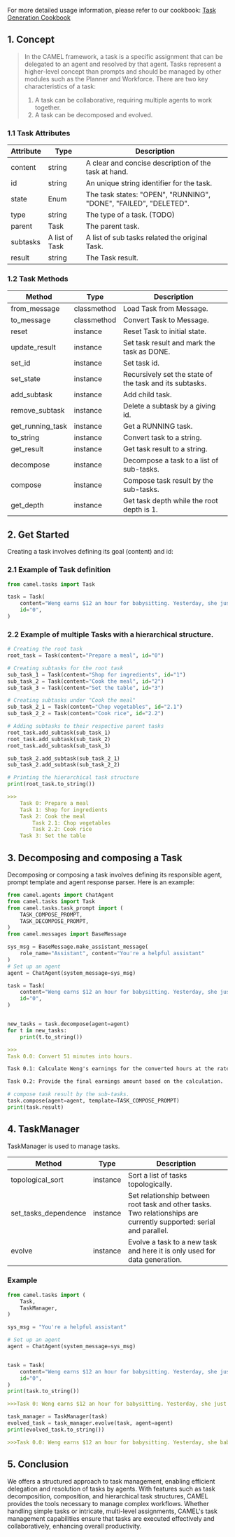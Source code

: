 For more detailed usage information, please refer to our cookbook: [Task Generation Cookbook](../cookbooks/multi_agent_society/task_generation.ipynb)

## 1. Concept
> In the CAMEL framework, a task is a specific assignment that can be delegated to an agent and resolved by that agent. Tasks represent a higher-level concept than prompts and should be managed by other modules such as the Planner and Workforce. There are two key characteristics of a task: 
> 1. A task can be collaborative, requiring multiple agents to work together. 
> 2. A task can be decomposed and evolved.

### 1.1 Task Attributes

| Attribute | Type | Description |
| ----- | ----- | ----- |
| content | string | A clear and concise description of the task at hand. |
| id | string | An unique string identifier for the task. |
| state | Enum | The task states:  "OPEN", "RUNNING", "DONE", "FAILED", "DELETED". |
| type | string | The type of a task. (TODO) |
| parent | Task | The parent task. |
| subtasks | A list of Task | A list of sub tasks related the original Task. |
| result | string | The Task result. |

### 1.2 Task Methods

| Method | Type | Description |
| ----- | ----- | ----- |
| from_message | classmethod | Load Task from Message. |
| to_message | classmethod | Convert Task to Message. |
| reset | instance | Reset Task to initial state. |
| update_result | instance | Set task result and mark the task as DONE. |
| set_id | instance | Set task id. |
| set_state | instance | Recursively set the state of the task and its subtasks. |
| add_subtask | instance | Add child task. |
| remove_subtask | instance | Delete a subtask by a giving id. |
| get_running_task | instance | Get a RUNNING task. |
| to_string | instance | Convert task to a string. |
| get_result | instance | Get task result to a string. |
| decompose | instance | Decompose a task to a list of sub-tasks. |
| compose | instance | Compose task result by the sub-tasks. |
| get_depth | instance | Get task depth while the root depth is 1. |

## 2. Get Started

Creating a task involves defining its goal (content) and id:

### 2.1 Example of Task definition

```python
from camel.tasks import Task

task = Task(
    content="Weng earns $12 an hour for babysitting. Yesterday, she just did 51 minutes of babysitting. How much did she earn?",
    id="0",
)
```

### 2.2 Example of multiple Tasks with a hierarchical structure.

```python
# Creating the root task
root_task = Task(content="Prepare a meal", id="0")

# Creating subtasks for the root task
sub_task_1 = Task(content="Shop for ingredients", id="1")
sub_task_2 = Task(content="Cook the meal", id="2")
sub_task_3 = Task(content="Set the table", id="3")

# Creating subtasks under "Cook the meal"
sub_task_2_1 = Task(content="Chop vegetables", id="2.1")
sub_task_2_2 = Task(content="Cook rice", id="2.2")

# Adding subtasks to their respective parent tasks
root_task.add_subtask(sub_task_1)
root_task.add_subtask(sub_task_2)
root_task.add_subtask(sub_task_3)

sub_task_2.add_subtask(sub_task_2_1)
sub_task_2.add_subtask(sub_task_2_2)

# Printing the hierarchical task structure
print(root_task.to_string())
```

```markdown
>>>
    Task 0: Prepare a meal
    Task 1: Shop for ingredients
    Task 2: Cook the meal
        Task 2.1: Chop vegetables
        Task 2.2: Cook rice
    Task 3: Set the table
```

## 3. Decomposing and composing a Task

Decomposing or composing a task involves defining its responsible agent, prompt template and agent response parser. Here is an example:

```python
from camel.agents import ChatAgent
from camel.tasks import Task
from camel.tasks.task_prompt import (
    TASK_COMPOSE_PROMPT,
    TASK_DECOMPOSE_PROMPT,
)
from camel.messages import BaseMessage

sys_msg = BaseMessage.make_assistant_message(
    role_name="Assistant", content="You're a helpful assistant"
)
# Set up an agent
agent = ChatAgent(system_message=sys_msg)

task = Task(
    content="Weng earns $12 an hour for babysitting. Yesterday, she just did 51 minutes of babysitting. How much did she earn?",
    id="0",
)


new_tasks = task.decompose(agent=agent)
for t in new_tasks:
    print(t.to_string())
```

```markdown
>>>
Task 0.0: Convert 51 minutes into hours.

Task 0.1: Calculate Weng's earnings for the converted hours at the rate of $12 per hour.

Task 0.2: Provide the final earnings amount based on the calculation.
```

```python
# compose task result by the sub-tasks.
task.compose(agent=agent, template=TASK_COMPOSE_PROMPT)
print(task.result)
```

## 4. TaskManager

TaskManager is used to manage tasks.

| Method | Type | Description |
| ----- | ----- | ----- |
| topological_sort | instance | Sort a list of tasks topologically. |
| set_tasks_dependence | instance | Set relationship between root task and other tasks. Two relationships are currently supported: serial and parallel. |
| evolve | instance | Evolve a task to a new task and here it is only used for data generation. |


### Example

```python
from camel.tasks import (
    Task,
    TaskManager,
)

sys_msg = "You're a helpful assistant"

# Set up an agent
agent = ChatAgent(system_message=sys_msg)


task = Task(
    content="Weng earns $12 an hour for babysitting. Yesterday, she just did 51 minutes of babysitting. How much did she earn?",
    id="0",
)
print(task.to_string())
```

```markdown
>>>Task 0: Weng earns $12 an hour for babysitting. Yesterday, she just did 51 minutes of babysitting. How much did she earn?
```

```python
task_manager = TaskManager(task)
evolved_task = task_manager.evolve(task, agent=agent)
print(evolved_task.to_string())
```

```markdown
>>>Task 0.0: Weng earns $12 an hour for babysitting. Yesterday, she babysat for 1 hour and 45 minutes. If she also received a $5 bonus for exceptional service, how much did she earn in total for that day?
```

## 5. Conclusion
We offers a structured approach to task management, enabling efficient delegation and resolution of tasks by agents. With features such as task decomposition, composition, and hierarchical task structures, CAMEL provides the tools necessary to manage complex workflows. Whether handling simple tasks or intricate, multi-level assignments, CAMEL's task management capabilities ensure that tasks are executed effectively and collaboratively, enhancing overall productivity.
